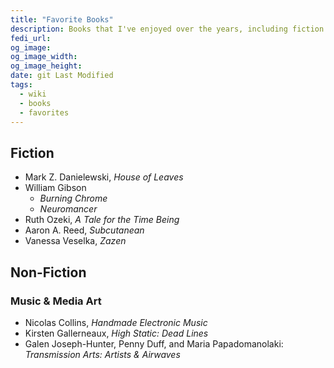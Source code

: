 ```yaml
---
title: "Favorite Books"
description: Books that I've enjoyed over the years, including fiction and nonfiction
fedi_url:
og_image:
og_image_width:
og_image_height:
date: git Last Modified
tags:
  - wiki
  - books
  - favorites
---
```


## Fiction

- Mark Z. Danielewski, _House of Leaves_
- William Gibson
  - _Burning Chrome_
  - _Neuromancer_
- Ruth Ozeki, _A Tale for the Time Being_
- Aaron A. Reed, _Subcutanean_
- Vanessa Veselka, _Zazen_

## Non-Fiction

### Music & Media Art

- Nicolas Collins, _Handmade Electronic Music_
- Kirsten Gallerneaux, _High Static: Dead Lines_
- Galen Joseph-Hunter, Penny Duff, and Maria Papadomanolaki: _Transmission Arts: Artists & Airwaves_
